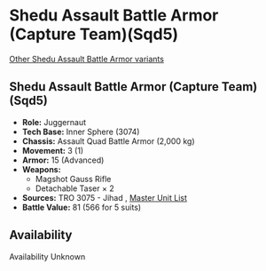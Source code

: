 # Shedu Assault Battle Armor (Capture Team)(Sqd5) 

[Other Shedu Assault Battle Armor variants](../shedu_assault_battle_armor.md) 

## Shedu Assault Battle Armor (Capture Team)(Sqd5) 

- **Role:** Juggernaut 
- **Tech Base:** Inner Sphere (3074) 
- **Chassis:** Assault Quad Battle Armor (2,000 kg) 
- **Movement:** 3 (1) 
- **Armor:** 15 (Advanced) 
- **Weapons:** 
  - Magshot Gauss Rifle 
  - Detachable Taser × 2 
- **Sources:** TRO 3075 - Jihad , [Master Unit List](http://masterunitlist.info/Unit/Details/8670) 
- **Battle Value:** 81 (566 for 5 suits) 

## Availability 

Availability Unknown 

